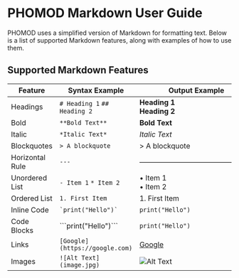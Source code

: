 # PHOMOD Markdown User Guide

PHOMOD uses a simplified version of Markdown for formatting text. Below is a list of supported Markdown features, along with examples of how to use them.

## Supported Markdown Features

| Feature           | Syntax Example                 | Output Example               |
|------------------|--------------------------------|--------------------------|
| Headings        | `# Heading 1` `## Heading 2`   | **Heading 1**<br>**Heading 2** |
| Bold            | `**Bold Text**`                | **Bold Text**            |
| Italic          | `*Italic Text*`                | *Italic Text*            |
| Blockquotes     | `> A blockquote`               | > A blockquote           |
| Horizontal Rule | `---`                          | ————————————————          |
| Unordered List  | `- Item 1` `* Item 2`          | • Item 1<br>• Item 2     |
| Ordered List    | `1. First Item`                | 1. First Item            |
| Inline Code     | `` `print("Hello")` ``         | `print("Hello")`         |
| Code Blocks     | \```print("Hello")```          | ```print("Hello")```   |
| Links           | `[Google](https://google.com)` | [Google](https://google.com) |
| Images          | `![Alt Text](image.jpg)`       | ![Alt Text](image.jpg)   |
